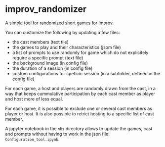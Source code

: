 # improv_randomizer
A simple tool for randomized short games for improv.

You can customize the following by updating a few files:
- the cast members (text tile)
- the games to play and their characteristics (jsom file)
- a list of prompts to use randomly for game which do not explicitely require a specific prompt (text file)
- the background image (in config file)
- the duration of a session (in config file)
- custom configurations for speficic session (in a subfolder, defined in the config file)

For each game, a host and players are randomly drawn from the cast, in a way that keeps cummulative participation by each cast member as player and host more of less equal.
  
For each game, it is possible to exclude one or several cast members as player or host. It is also possible to retrict hosting to a specific list of cast member.

A jupyter notebook in the `nbs` directory allows to update the games, cast and prompts without having to work in the json file: `Configuration_tool.ipynb`.
